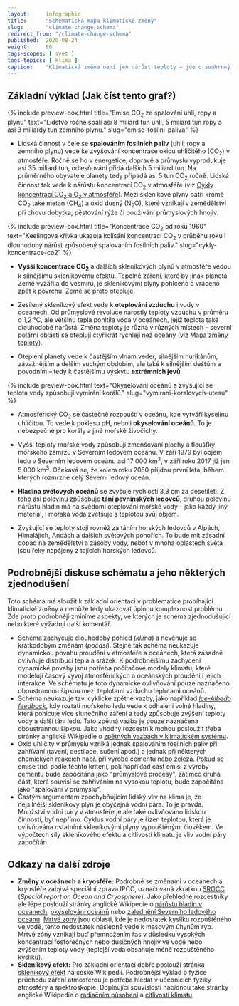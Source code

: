 ```yaml
---
layout:     infographic
title:      "Schematická mapa klimatické změny"
slug:       "climate-change-schema"
redirect_from: "/climate-change-schema"
published:  2020-08-24
weight:     80
tags-scopes: [ svet ]
tags-topics: [ klima ]
caption:    "Klimatická změna není jen nárůst teploty – jde o souhrnný pojem pro řadu vzájemně provázaných jevů. Změna jednoho faktoru, například zvýšení koncentrace CO<sub>2</sub> v atmosféře, vyvolává dlouhý řetězec příčin a následků."
---
```


## Základní výklad (Jak číst tento graf?)
{% include preview-box.html
    title="Emise CO<sub>2</sub> ze spalování uhlí, ropy a plynu"
    text="Lidstvo ročně spálí asi 8 miliard tun uhlí, 5 miliard tun ropy a asi 3 miliardy tun zemního plynu."
    slug="emise-fosilni-paliva"
%}

* Lidská činnost v čele se **spalováním fosilních paliv** (uhlí, ropy a zemního plynu) vede ke zvyšování koncentrace oxidu uhličitého (CO<sub>2</sub>) v atmosféře. Ročně se ho v energetice, dopravě a průmyslu vyprodukuje asi 35 miliard tun, odlesňování přidá dalších 5 miliard tun. Na průměrného obyvatele planety tedy připadá asi 5 tun CO<sub>2</sub> ročně. Lidská činnost tak vede k nárůstu koncentrací CO<sub>2</sub> v atmosféře (viz [Cykly koncentrací CO<sub>2</sub> a O<sub>2</sub> v atmosféře](/infografiky/cykly-koncentrace-co2)). Mezi skleníkové plyny patří kromě CO<sub>2</sub> také metan (CH<sub>4</sub>) a oxid dusný (N<sub>2</sub>O), které vznikají v zemědělství při chovu dobytka, pěstování rýže či používání průmyslových hnojiv.

{% include preview-box.html
    title="Koncentrace CO<sub>2</sub> od roku 1960"
    text="Keelingova křivka ukazuja kolísání koncentrací CO<sub>2</sub> v průběhu roku i dlouhodobý nárůst způsobený spalováním fosilních paliv."
    slug="cykly-koncentrace-co2"
%}
* **Vyšší koncentrace CO<sub>2</sub>** a dalších skleníkových plynů v atmosféře vedou k silnějšímu skleníkovému efektu. Tepelné záření, které by jinak planeta Země  vyzářila do vesmíru, je skleníkovými plyny pohlceno a vráceno zpět k povrchu. Země se proto otepluje.

* Zesílený skleníkový efekt vede k **oteplování vzduchu** i vody v oceánech. Od průmyslové revoluce narostly teploty vzduchu v průměru o 1,2 °C, ale většinu tepla pohltila voda v oceánech, jejíž teplota také dlouhodobě narůstá. Změna teploty je různá v různých místech – severní polární oblasti se oteplují čtyřikrát rychleji než oceány (viz [Mapa změny teploty](/infografiky/mapa-zmeny-teploty)).

* Oteplení planety vede k častějším vlnám veder, silnějším hurikánům, závažnějším a delším suchým obdobím, ale také k silnějším dešťům a povodním – tedy k častějšímu výskytu **extrémních jevů**.

{% include preview-box.html
    text="Okyselování oceánů a zvyšující se teplota vody způsobují vymírání korálů."
    slug="vymirani-koralovych-utesu"
%} 
* Atmosférický CO<sub>2</sub> se částečně rozpouští v oceánu, kde vytváří kyselinu uhličitou. To vede k poklesu pH, neboli **okyselování oceánů**. To je nebezpečné pro korály a jiné mořské živočichy.


* Vyšší teploty mořské vody způsobují zmenšování plochy a tloušťky mořského zámrzu v Severním ledovém oceánu. V září 1979 byl objem ledu v Severním ledovém oceánu asi 17 000 km<sup>3</sup>, v září roku 2017 již jen 5 000 km<sup>3</sup>. Očekává se, že kolem roku 2050 přijdou první léta, během kterých rozmrzne celý Severní ledový oceán.

* **Hladina světových oceánů** se zvyšuje rychlostí 3,3 cm za desetiletí. Z toho asi polovinu způsobuje **tání pevninských ledovců**, druhou polovinu nárůstu hladin má na svědomí oteplování mořské vody – jako každý jiný materiál, i mořská voda zvětšuje s teplotou svůj objem.

* Zvyšující se teploty stojí rovněž za táním horských ledovců v Alpách, Himalájích, Andách a dalších světových pohořích. To bude mít zásadní dopad na zemědělství a zásoby vody, neboť v mnoha oblastech světa jsou řeky napájeny z tajících horských ledovců.

## Podrobnější diskuse schématu a jeho některých zjednodušení

Toto schéma má sloužit k základní orientaci v problematice probíhající klimatické změny a nemůže tedy ukazovat úplnou komplexnost problému. Zde proto podrobněji zmíníme aspekty, ve kterých je schéma zjednodušující nebo které vyžadují další komentář.

* Schéma zachycuje dlouhodobý pohled (*klima*) a nevěnuje se krátkodobým změnám (*počasí*). Stejně tak schéma neukazuje dynamickou povahu proudění v atmosféře a oceánech, která zásadně ovlivňuje distribuci tepla a srážek. K podrobnějšímu zachycení dynamické povahy jsou potřeba počítačové modely klimatu, které modelují časový vývoj atmosférických a oceánských proudění i jejich interakce. Ve schématu je toto dynamické ovlivňování pouze naznačeno oboustrannou šipkou mezi teplotami vzduchu teplotami oceánů.
* Schéma neukazuje tzv. cyklické zpětné vazby, jako například [*Ice-Albedo feedback*](https://en.wikipedia.org/wiki/Ice%E2%80%93albedo_feedback), kdy roztátí mořského ledu vede k odhalení volné hladiny, která pohlcuje více slunečního záření a tedy způsobuje zvýšení teploty vody a další tání ledu. Tato zpětná vazba je pouze naznačena oboustrannou šipkou. Jako vhodný rozcestník mohou posloužit třeba stránky anglické Wikipedie o [zpětných vazbách v klimatickém systému](https://en.wikipedia.org/wiki/Climate_change_feedback).
* Oxid uhličitý v průmyslu vzniká jednak spalováním fosilních paliv při zahřívání (tavení, destilace, sušení apod.) a jednak při některých chemických reakcích např. při výrobě cementu nebo železa. Pokud se emise třídí podle těchto kritérií, pak například část emisí z výroby cementu bude započítána jako "průmyslové procesy", zatímco druhá část, která souvisí se zahříváním na vysokou teplotu, bude započítána jako "spalování v průmyslu".
* Častým argumentem zpochybňujícím lidský vliv na klima je, že nejsilnější skleníkový plyn je obyčejná vodní pára. To je pravda. Množství vodní páry v atmosféře je ale také ovlivňováno lidskou činností, byť nepřímo. Cyklus vodní páry je řízen teplotou, která je ovlivňována ostatními skleníkovými plyny vypouštěnými člověkem. Ve výpočtech síly skleníkového efektu a citlivosti klimatu je vliv vodní páry započítán.

## Odkazy na další zdroje

* **Změny v oceánech a kryosféře:** Podrobně se změnami v oceánech a kryosféře zabývá speciální zpráva IPCC, označovaná zkratkou [SROCC](https://www.ipcc.ch/srocc/) (*Special report on Ocean and Cryosphere*). Jako přehledné rozcestníky ale lépe poslouží stránky anglické Wikipedie o [nárůstu hladin v oceánech](https://en.wikipedia.org/wiki/Sea_level_rise), [okyselování oceánů](https://en.wikipedia.org/wiki/Ocean_acidification) nebo [zalednění Severního ledového oceánu](https://en.wikipedia.org/wiki/Arctic_sea_ice_decline). [Mrtvé zóny](https://en.wikipedia.org/wiki/Dead_zone_(ecology)) jsou oblasti, kde je nedostatek kyslíku rozpuštěného ve vodě, tento nedostatek následně vede k masovým úhynům ryb. Mrtvé zóny vznikají buď přemnožením řas v důsledku vysokých koncentrací fosforečných nebo dusičných hnojiv ve vodě nebo zvýšením teploty vody (teplejší voda obsahuje méně rozpuštěného kyslíku).
* **Skleníkový efekt:** Pro základní orientaci dobře poslouží stránka [skleníkový efekt](https://cs.wikipedia.org/wiki/Sklen%C3%ADkov%C3%BD_efekt) na české Wikipedii. Podrobnější výklad o fyzice průchodu záření atmosférou je potřeba hledat v učebnicích fyziky atmosféry a spektroskopie. Doplňující souvislosti nabídnou také stránky anglické Wikipedie o [radiačním působení](https://en.wikipedia.org/wiki/Radiative_forcing) a [citlivosti klimatu](https://en.wikipedia.org/wiki/Climate_sensitivity).
